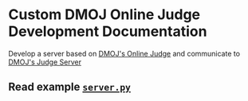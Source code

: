 # Custom DMOJ Online Judge Development Documentation

Develop a server based on [DMOJ's Online Judge](https://github.com/DMOJ/online-judge) and communicate to [DMOJ's Judge Server](https://github.com/DMOJ/judge-server)

## Read example [`server.py`](./examples/server/server.py)
